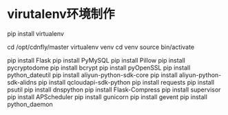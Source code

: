 # virutalenv环境制作

pip install virtualenv

cd /opt/cdnfly/master
virtualenv venv
cd venv
source bin/activate

pip install Flask
pip install PyMySQL
pip install Pillow
pip install pycryptodome
pip install bcrypt
pip install pyOpenSSL
pip install python_dateutil
pip install aliyun-python-sdk-core
pip install aliyun-python-sdk-alidns
pip install qcloudapi-sdk-python
pip install requests
pip install psutil
pip install dnspython
pip install Flask-Compress
pip install supervisor
pip install APScheduler
pip install gunicorn
pip install gevent
pip install python_daemon

